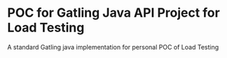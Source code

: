 POC for Gatling Java API Project for Load Testing
=================================================

A standard Gatling java implementation for personal POC of Load Testing 